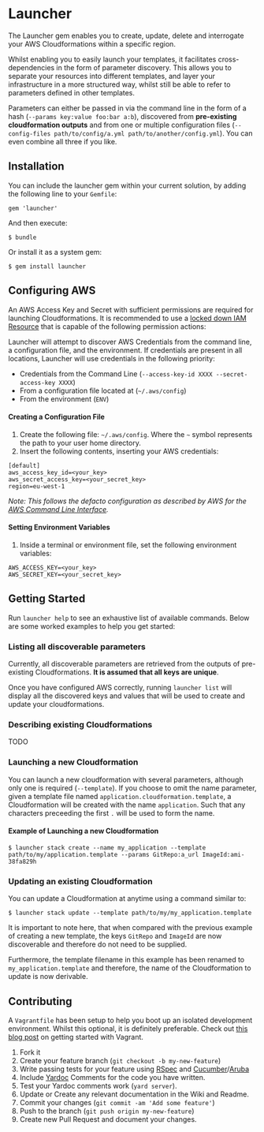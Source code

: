 # Launcher

The Launcher gem enables you to create, update, delete and interrogate your AWS Cloudformations within a specific region. 

Whilst enabling you to easily launch your templates, it facilitates cross-dependencies in the form of parameter discovery. This allows
you to separate your resources into different templates, and layer your infrastructure in a more structured way, whilst still be able to refer to
parameters defined in other templates.

Parameters can either be passed in via the command line in the form of a hash (`--params key:value foo:bar a:b`), discovered from **pre-existing cloudformation outputs**
and from one or multiple configuration files (`--config-files path/to/config/a.yml path/to/another/config.yml`). You can even combine all three if you like.

## Installation

You can include the launcher gem within your current solution, by adding the following line to your `Gemfile`:

    gem 'launcher'

And then execute:

    $ bundle

Or install it as a system gem:

    $ gem install launcher

## Configuring AWS

An AWS Access Key and Secret with sufficient permissions are required for launching Cloudformations. It is recommended to use a [locked down IAM Resource](http://docs.aws.amazon.com/IAM/latest/UserGuide/Using_Identifiers.html) that is capable of the following permission actions:

Launcher will attempt to discover AWS Credentials from the command line, a configuration file, and the environment. If credentials are present in all locations, Launcher will use credentials in the following priority:

* Credentials from the Command Line (`--access-key-id XXXX --secret-access-key XXXX`)
* From a configuration file located at (`~/.aws/config`)
* From the environment (`ENV`)

#### Creating a Configuration File

1. Create the following file: `~/.aws/config`. Where the `~` symbol represents the path to your user home directory. 
2. Insert the following contents, inserting your AWS credentials:

```
[default]
aws_access_key_id=<your_key>
aws_secret_access_key=<your_secret_key>
region=eu-west-1
```

 _Note: This follows the defacto configuration as described by AWS for the [AWS Command Line Interface](http://aws.amazon.com/cli/)._

#### Setting Environment Variables

1. Inside a terminal or environment file, set the following environment variables: 

```
AWS_ACCESS_KEY=<your_key>
AWS_SECRET_KEY=<your_secret_key>
```

## Getting Started

Run `launcher help` to see an exhaustive list of available commands. Below are some worked examples to help you get started:

### Listing all discoverable parameters

Currently, all discoverable parameters are retrieved from the outputs of pre-existing Cloudformations. **It is assumed that all keys are unique**.

Once you have configured AWS correctly, running `launcher list` will display all the discovered keys and values that will be used to create and update your cloudformations.

### Describing existing Cloudformations

TODO

### Launching a new Cloudformation

You can launch a new cloudformation with several parameters, although only one is required (`--template`). If you choose to omit the name parameter, given a template
file named `application.cloudformation.template`, a Cloudformation will be created with the name `application`. Such that any characters preceeding the first `.` will be used
to form the name.

#### Example of Launching a new Cloudformation

    $ launcher stack create --name my_application --template path/to/my/application.template --params GitRepo:a_url ImageId:ami-38fa829h 

### Updating an existing Cloudformation

You can update a Cloudformation at anytime using a command similar to:

    $ launcher stack update --template path/to/my/my_application.template

It is important to note here, that when compared with the previous example of creating a new template, the keys `GitRepo` and `ImageId` are now discoverable and therefore
do not need to be supplied.

Furthermore, the template filename in this example has been renamed to `my_application.template` and therefore, the name of the Cloudformation to update is now derivable.

## Contributing

A `Vagrantfile` has been setup to help you boot up an isolated development environment. Whilst this optional, it is definitely preferable. Check out [this blog post](http://davidkelley.me/development/2014/02/24/vagrant-chef-berkshelf-a-match-made-in-heaven.html) on getting started with Vagrant. 

1. Fork it
2. Create your feature branch (`git checkout -b my-new-feature`)
3. Write passing tests for your feature using [RSpec](http://betterspecs.org/) and [Cucumber](http://cukes.info/)/[Aruba](https://github.com/cucumber/aruba)
4. Include [Yardoc](http://yardoc.org/) Comments for the code you have written.
5. Test your Yardoc comments work (`yard server`).
6. Update or Create any relevant documentation in the Wiki and Readme.
7. Commit your changes (`git commit -am 'Add some feature'`)
8. Push to the branch (`git push origin my-new-feature`)
9. Create new Pull Request and document your changes.
